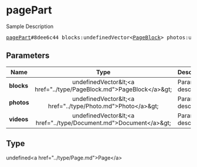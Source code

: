 # pagePart

Sample Description

<pre>
<a href="../constructor/pagePart.md">pagePart</a>#8dee6c44 blocks:undefinedVector&lt;<a href="../type/PageBlock.md">PageBlock</a>&gt; photos:undefinedVector&lt;<a href="../type/Photo.md">Photo</a>&gt; videos:undefinedVector&lt;<a href="../type/Document.md">Document</a>&gt; = undefined<a href="../type/Page.md">Page</a>;
</pre>

## Parameters

| Name | Type | Description |
|------|:----:|-------------|
| **blocks** | undefinedVector&amp;lt;&lt;a href=&#34;../type/PageBlock.md&#34;&gt;PageBlock&lt;/a&gt;&amp;gt; | Param description |
| **photos** | undefinedVector&amp;lt;&lt;a href=&#34;../type/Photo.md&#34;&gt;Photo&lt;/a&gt;&amp;gt; | Param description |
| **videos** | undefinedVector&amp;lt;&lt;a href=&#34;../type/Document.md&#34;&gt;Document&lt;/a&gt;&amp;gt; | Param description |

## Type

undefined&lt;a href=&#34;../type/Page.md&#34;&gt;Page&lt;/a&gt;
